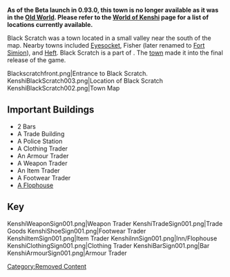 **As of the Beta launch in 0.93.0, this town is no longer available as
it was in the [Old World](Old_World.md "wikilink"). Please refer to the
[World of Kenshi](World_of_Kenshi.md "wikilink") page for a list of
locations currently available.**

Black Scratch was a town located in a small valley near the south of the
map. Nearby towns included [Eyesocket](Eyesocket_(Alpha).md "wikilink"),
Fisher (later renamed to [Fort Simion](Fort_Simion_(Alpha).md "wikilink")),
and [Heft](Heft_(Alpha).md "wikilink"). Black Scratch is a part of [](The_Holy_Empire.md). The
[town](Black_Scratch.md "wikilink") made it into the final release of the
game.

Blackscratchfront.png\|Entrance to Black Scratch.
KenshiBlackScratch003.png\|Location of Black Scratch
KenshiBlackScratch002.png\|Town Map

## Important Buildings

- 2 Bars
- A Trade Building
- A Police Station
- A Clothing Trader
- An Armour Trader
- A Weapon Trader
- An Item Trader
- A Footwear Trader
- [A Flophouse](Flophouse.md "wikilink")

## Key

KenshiWeaponSign001.png\|Weapon Trader KenshiTradeSign001.png\|Trade
Goods KenshiShoeSign001.png\|Footwear Trader KenshiItemSign001.png\|Item
Trader KenshiInnSign001.png\|Inn/Flophouse
KenshiClothingSign001.png\|Clothing Trader KenshiBarSign001.png\|Bar
KenshiArmourSign001.png\|Armour Trader

[Category:Removed Content](Category:Removed_Content "wikilink")